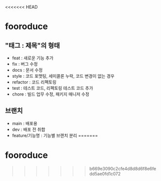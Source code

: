 <<<<<<< HEAD
# fooroduce
## "태그 : 제목"의 형태
- feat : 새로운 기능 추가
- fix : 버그 수정
- docs : 문서 수정
- style : 코드 포맷팅, 세미콜론 누락, 코드 변경이 없는 경우
- refactor : 코드 리펙토링
- test : 테스트 코드, 리펙토링 테스트 코드 추가
- chore : 빌드 업무 수정, 패키지 매니저 수정

## 브랜치
 - main : 배포용
 - dev : 배포 전 취합
 - feature/기능명 : 기능별 브랜치 분리
=======
# fooroduce
>>>>>>> b669e3090c2cfe4d8d8d6f8e6fedd5ae0fd1c072

